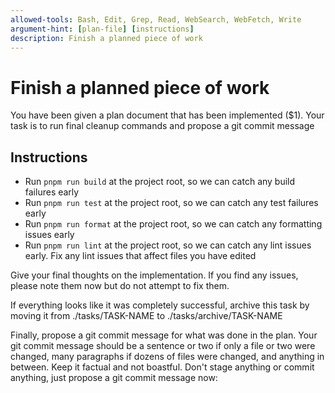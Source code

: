 ```yaml
---
allowed-tools: Bash, Edit, Grep, Read, WebSearch, WebFetch, Write
argument-hint: [plan-file] [instructions]
description: Finish a planned piece of work
---
```


# Finish a planned piece of work

You have been given a plan document that has been implemented ($1). Your task is to run final cleanup commands and propose a git commit message

## Instructions

- Run `pnpm run build` at the project root, so we can catch any build failures early
- Run `pnpm run test` at the project root, so we can catch any test failures early
- Run `pnpm run format` at the project root, so we can catch any formatting issues early
- Run `pnpm run lint` at the project root, so we can catch any lint issues early. Fix any lint issues that affect files you have edited

Give your final thoughts on the implementation. If you find any issues, please note them now but do not attempt to fix them.

If everything looks like it was completely successful, archive this task by moving it from ./tasks/TASK-NAME to ./tasks/archive/TASK-NAME

Finally, propose a git commit message for what was done in the plan. Your git commit message should be a sentence or two if only a file or two were changed, many paragraphs if dozens of files were changed, and anything in between. Keep it factual and not boastful. Don't stage anything or commit anything, just propose a git commit message now:
